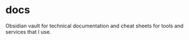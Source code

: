 # docs
Obsidian vault for technical documentation and cheat sheets for tools and services that I use.